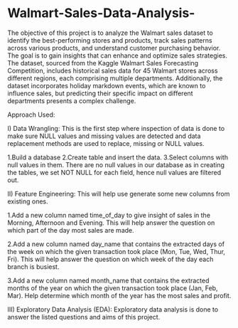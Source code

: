 # Walmart-Sales-Data-Analysis-
The objective of this project is to analyze the Walmart sales dataset to identify the best-performing stores and products, track sales patterns across various products, and understand customer purchasing behavior. The goal is to gain insights that can enhance and optimize sales strategies. The dataset, sourced from the Kaggle Walmart Sales Forecasting Competition, includes historical sales data for 45 Walmart stores across different regions, each comprising multiple departments. Additionally, the dataset incorporates holiday markdown events, which are known to influence sales, but predicting their specific impact on different departments presents a complex challenge.






Approach Used:

I) Data Wrangling: This is the first step where inspection of data is done to make sure NULL values and missing values are detected and data replacement methods are used to replace, missing or NULL values.

 1.Build a database
 2.Create table and insert the data.
 3.Select columns with null values in them. There are no null values in our database as in creating the tables, we set NOT NULL for each field, hence null values are filtered out.
 
II) Feature Engineering: This will help use generate some new columns from existing ones.

 1.Add a new column named time_of_day to give insight of sales in the Morning, Afternoon and Evening. This will help answer the question on which part of 
   the day most sales are made.
 
 2.Add a new column named day_name that contains the extracted days of the week on which the given transaction took place (Mon, Tue, Wed, Thur, Fri). This 
   will help answer the question on which week of the day each branch is busiest.
   
 3.Add a new column named month_name that contains the extracted months of the year on which the given transaction took place (Jan, Feb, Mar). Help 
   determine which month of the year has the most sales and profit.
   
III) Exploratory Data Analysis (EDA): Exploratory data analysis is done to answer the listed questions and aims of this project.
